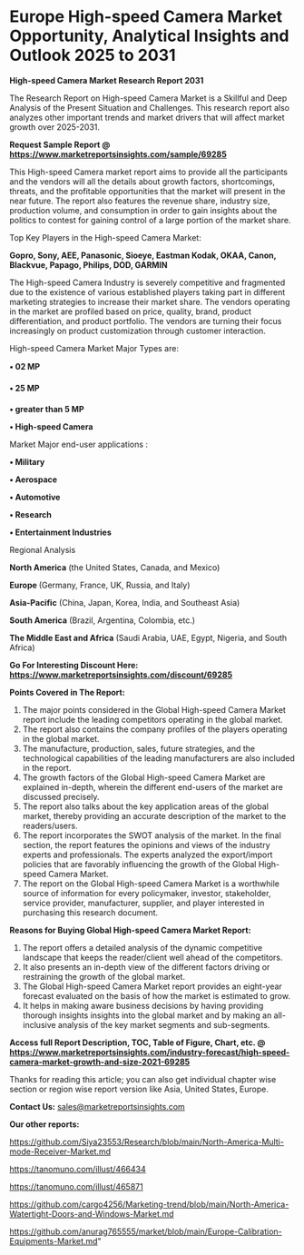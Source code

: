  # Europe High-speed Camera Market Opportunity, Analytical Insights and Outlook 2025 to 2031

<strong>High-speed Camera Market Research Report 2031</strong>

The Research Report on High-speed Camera Market is a Skillful and Deep Analysis of the Present Situation and Challenges. This research report also analyzes other important trends and market drivers that will affect market growth over 2025-2031.

<strong>Request Sample Report @ <a href=https://www.marketreportsinsights.com/sample/69285>https://www.marketreportsinsights.com/sample/69285</a></strong>

This High-speed Camera market report aims to provide all the participants and the vendors will all the details about growth factors, shortcomings, threats, and the profitable opportunities that the market will present in the near future. The report also features the revenue share, industry size, production volume, and consumption in order to gain insights about the politics to contest for gaining control of a large portion of the market share.

Top Key Players in the High-speed Camera Market:

<strong>Gopro, Sony, AEE, Panasonic, Sioeye, Eastman Kodak, OKAA, Canon, Blackvue, Papago, Philips, DOD, GARMIN</strong>

The High-speed Camera Industry is severely competitive and fragmented due to the existence of various established players taking part in different marketing strategies to increase their market share. The vendors operating in the market are profiled based on price, quality, brand, product differentiation, and product portfolio. The vendors are turning their focus increasingly on product customization through customer interaction.

High-speed Camera Market Major Types are:

<strong>• 02 MP

• 25 MP

• greater than 5 MP

• High-speed Camera</strong>

Market Major end-user applications :

<strong>• Military

• Aerospace

• Automotive

• Research

• Entertainment Industries</strong>

Regional Analysis

</u><strong><b>North America</b></strong> (the United States, Canada, and Mexico)

<strong><b>Europe </b></strong>(Germany, France, UK, Russia, and Italy)

<strong><b>Asia-Pacific</b></strong> (China, Japan, Korea, India, and Southeast Asia)

<strong><b>South America</b></strong> (Brazil, Argentina, Colombia, etc.)

<strong><b>The Middle East and Africa</b></strong> (Saudi Arabia, UAE, Egypt, Nigeria, and South Africa)

<strong>Go For Interesting Discount Here: <a href=https://www.marketreportsinsights.com/discount/69285>https://www.marketreportsinsights.com/discount/69285</a></strong>

<strong>Points Covered in The Report:</strong>
<ol>
  <li>The major points considered in the Global High-speed Camera Market report include the leading competitors operating in the global market.</li>
  <li>The report also contains the company profiles of the players operating in the global market.</li>
  <li>The manufacture, production, sales, future strategies, and the technological capabilities of the leading manufacturers are also included in the report.</li>
  <li>The growth factors of the Global High-speed Camera Market are explained in-depth, wherein the different end-users of the market are discussed precisely.</li>
  <li>The report also talks about the key application areas of the global market, thereby providing an accurate description of the market to the readers/users.</li>
  <li>The report incorporates the SWOT analysis of the market. In the final section, the report features the opinions and views of the industry experts and professionals. The experts analyzed the export/import policies that are favorably influencing the growth of the Global High-speed Camera Market.</li>
  <li>The report on the Global High-speed Camera Market is a worthwhile source of information for every policymaker, investor, stakeholder, service provider, manufacturer, supplier, and player interested in purchasing this research document.</li>
</ol>
<strong>Reasons for Buying Global High-speed Camera Market Report:</strong>

<ol>
  <li>The report offers a detailed analysis of the dynamic competitive landscape that keeps the reader/client well ahead of the competitors.</li>
  <li>It also presents an in-depth view of the different factors driving or restraining the growth of the global market.</li>
  <li>The Global High-speed Camera Market report provides an eight-year forecast evaluated on the basis of how the market is estimated to grow.</li>
  <li>It helps in making aware business decisions by having providing thorough insights insights into the global market and by making an all-inclusive analysis of the key market segments and sub-segments.</li>
</ol>
<strong>Access full Report Description, TOC, Table of Figure, Chart, etc. @ <a href=https://www.marketreportsinsights.com/industry-forecast/high-speed-camera-market-growth-and-size-2021-69285>https://www.marketreportsinsights.com/industry-forecast/high-speed-camera-market-growth-and-size-2021-69285</a></strong>


Thanks for reading this article; you can also get individual chapter wise section or region wise report version like Asia, United States, Europe.

<strong>Contact Us:</strong>
sales@marketreportsinsights.com

<strong>Our other reports:</strong>

<a href=https://github.com/Siya23553/Research/blob/main/North-America-Multi-mode-Receiver-Market.md>https://github.com/Siya23553/Research/blob/main/North-America-Multi-mode-Receiver-Market.md</a>

<a href=https://tanomuno.com/illust/466434>https://tanomuno.com/illust/466434</a>

<a href=https://tanomuno.com/illust/465871>https://tanomuno.com/illust/465871</a>

<a href=https://github.com/cargo4256/Marketing-trend/blob/main/North-America-Watertight-Doors-and-Windows-Market.md>https://github.com/cargo4256/Marketing-trend/blob/main/North-America-Watertight-Doors-and-Windows-Market.md</a>

<a href=https://github.com/anurag765555/market/blob/main/Europe-Calibration-Equipments-Market.md>https://github.com/anurag765555/market/blob/main/Europe-Calibration-Equipments-Market.md</a>"
